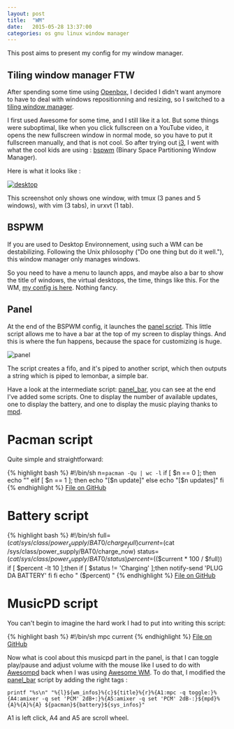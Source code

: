 ```yaml
---
layout: post
title:  "WM"
date:   2015-05-28 13:37:00
categories: os gnu linux window manager
---
```

This post aims to present my config for my window manager.

## Tiling window manager FTW

After spending some time using [Openbox][], I decided I didn't want anymore to have to deal with windows repositionning and resizing, so I
switched to a [tiling window manager][].

I first used Awesome for some time, and I still like it a lot. But some things were suboptimal, like when you click fullscreen on a YouTube video,
it opens the new fullscreen window in normal mode, so you have to put it fullscreen manually, and that is not cool. So after trying out [i3][], I went with
what the cool kids are using : [bspwm][] (Binary Space Partitioning Window Manager).

Here is what it looks like :

[![desktop](https://i.imgur.com/Z5E9q5R.png)](https://i.imgur.com/Z5E9q5R.png)

This screenshot only shows one window, with tmux (3 panes and 5 windows), with vim (3 tabs), in urxvt (1 tab).

## BSPWM

If you are used to Desktop Environnement, using such a WM can be destabilizing. Following the Unix philosophy ("Do one thing but do it well."), this window manager only manages windows.

So you need to have a menu to launch apps, and maybe also a bar to show the title of windows, the virtual desktops, the time, things like this.
For the WM, [my config is here][]. Nothing fancy.

## Panel
At the end of the BSPWM config, it launches the [panel script][]. This little script allows me to have a bar at the top of my screen to display things. And this is where
the fun happens, because the space for customizing is huge.

![panel](https://i.imgur.com/a7upOjR.png)

The script creates a fifo, and it's piped to another script, which then outputs a string which is piped to lemonbar, a simple bar.

Have a look at the intermediate script: [panel_bar][], you can see at the end I've added some scripts. One to display the number of available updates, one to display the battery, and one to display the music playing thanks to [mpd][].

# Pacman script

Quite simple and straightforward:

{% highlight bash %}
#!/bin/sh
n=`pacman -Qu | wc -l`
if [ $n == 0 ]; then
    echo ""
elif [ $n == 1 ]; then
    echo "[$n update]"
else
    echo "[$n updates]"
fi
{% endhighlight %}
[File on GitHub](https://github.com/NicolasCARPi/.bin/blob/master/panel_pacman.sh)

# Battery script

{% highlight bash %}
#!/bin/sh
full=$(cat /sys/class/power_supply/BAT0/charge_full)
current=$(cat /sys/class/power_supply/BAT0/charge_now)
status=$(cat /sys/class/power_supply/BAT0/status)
percent=$(($current * 100 / $full))
if [ $percent -lt 10 ];then
    if [ $status != 'Charging' ];then
        notify-send 'PLUG DA BATTERY'
    fi
fi
echo " ($percent) "
{% endhighlight %}
[File on GitHub](https://github.com/NicolasCARPi/.bin/blob/master/panel_battery.sh)

# MusicPD script

You can't begin to imagine the hard work I had to put into writing this script:

{% highlight bash %}
#!/bin/sh
mpc current
{% endhighlight %}
[File on GitHub](https://github.com/NicolasCARPi/.bin/blob/master/panel_mpd.sh)

Now what is cool about this musicpd part in the panel, is that I can toggle play/pause and adjust volume with the mouse like I used to do with [Awesompd][] back when I was using [Awesome WM][].
To do that, I modified the [panel_bar][] script by adding the right tags :

~~~
printf "%s\n" "%{l}${wm_infos}%{c}${title}%{r}%{A1:mpc -q toggle:}%{A4:amixer -q set 'PCM' 2dB+:}%{A5:amixer -q set 'PCM' 2dB-:}${mpd}%{A}%{A}%{A} ${pacman}${battery}${sys_infos}"
~~~

A1 is left click, A4 and A5 are scroll wheel.



[Openbox]: http://openbox.org/wiki/Main_Page
[tiling window manager]: https://en.wikipedia.org/wiki/Tiling_window_manager
[i3]: https://i3wm.org/
[bspwm]: https://github.com/baskerville/bspwm
[my config is here]: https://github.com/NicolasCARPi/.dotfiles/blob/master/config/bspwm/bspwmrc
[panel script]: https://github.com/NicolasCARPi/.bin/blob/master/panel
[panel_bar]: https://github.com/NicolasCARPi/.bin/blob/master/panel_bar
[mpd]: http://www.musicpd.org/
[Awesompd]: https://awesome.naquadah.org/wiki/Awesompd
[Awesome WM]: https://awesome.naquadah.org/
